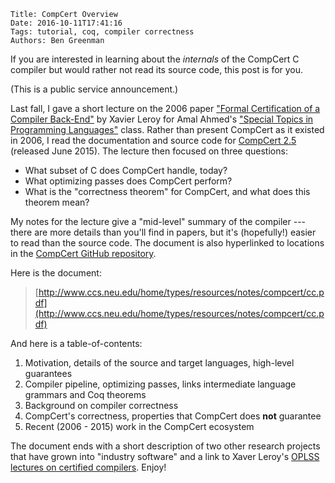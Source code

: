     Title: CompCert Overview
    Date: 2016-10-11T17:41:16
    Tags: tutorial, coq, compiler correctness
    Authors: Ben Greenman

If you are interested in learning about the _internals_ of the CompCert C
compiler but would rather not read its source code, this post is for you.

<!-- more -->

(This is a public service announcement.)

Last fall, I gave a short lecture on the 2006 paper ["Formal Certification of a Compiler Back-End"](http://gallium.inria.fr/~xleroy/publi/compiler-certif.pdf) by Xavier Leroy for Amal Ahmed's ["Special Topics in Programming Languages"](http://www.ccs.neu.edu/home/amal/course/7480-f15/) class.
Rather than present CompCert as it existed in 2006, I read the documentation and source code for [CompCert 2.5](https://github.com/AbsInt/CompCert/releases/tag/v2.5) (released June 2015).
The lecture then focused on three questions:

- What subset of C does CompCert handle, today?
- What optimizing passes does CompCert perform?
- What is the "correctness theorem" for CompCert, and what does this theorem mean?

My notes for the lecture give a "mid-level" summary of the compiler --- there are more details than you'll find in papers, but it's (hopefully!) easier to read than the source code.
The document is also hyperlinked to locations in the [CompCert GitHub repository](https://github.com/AbsInt/CompCert).

Here is the document:

>   [http://www.ccs.neu.edu/home/types/resources/notes/compcert/cc.pdf](http://www.ccs.neu.edu/home/types/resources/notes/compcert/cc.pdf)

And here is a table-of-contents:

  1. Motivation, details of the source and target languages, high-level guarantees
  2. Compiler pipeline, optimizing passes, links intermediate language grammars and Coq theorems
  3. Background on compiler correctness
  4. CompCert's correctness, properties that CompCert does __not__ guarantee
  5. Recent (2006 - 2015) work in the CompCert ecosystem

The document ends with a short description of two other research projects that have grown into "industry software" and a link to Xaver Leroy's [OPLSS lectures on certified compilers](https://www.cs.uoregon.edu/research/summerschool/summer12/curriculum.html).
Enjoy!

